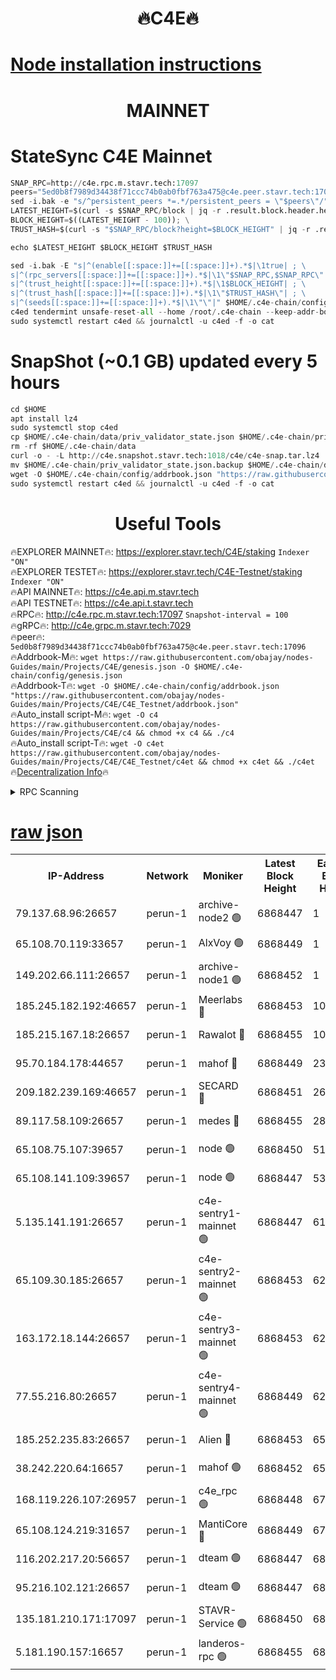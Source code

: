<h1 align="center"> 🔥C4E🔥</h1>

[Node installation instructions](https://github.com/obajay/nodes-Guides/tree/main/Projects/C4E)
=

<h1 align="center"> MAINNET</h1>

# StateSync C4E Mainnet
```python
SNAP_RPC=http://c4e.rpc.m.stavr.tech:17097
peers="5ed0b8f7989d34438f71ccc74b0ab0fbf763a475@c4e.peer.stavr.tech:17096"
sed -i.bak -e "s/^persistent_peers *=.*/persistent_peers = \"$peers\"/" $HOME/.c4e-chain/config/config.toml
LATEST_HEIGHT=$(curl -s $SNAP_RPC/block | jq -r .result.block.header.height); \
BLOCK_HEIGHT=$((LATEST_HEIGHT - 100)); \
TRUST_HASH=$(curl -s "$SNAP_RPC/block?height=$BLOCK_HEIGHT" | jq -r .result.block_id.hash)

echo $LATEST_HEIGHT $BLOCK_HEIGHT $TRUST_HASH

sed -i.bak -E "s|^(enable[[:space:]]+=[[:space:]]+).*$|\1true| ; \
s|^(rpc_servers[[:space:]]+=[[:space:]]+).*$|\1\"$SNAP_RPC,$SNAP_RPC\"| ; \
s|^(trust_height[[:space:]]+=[[:space:]]+).*$|\1$BLOCK_HEIGHT| ; \
s|^(trust_hash[[:space:]]+=[[:space:]]+).*$|\1\"$TRUST_HASH\"| ; \
s|^(seeds[[:space:]]+=[[:space:]]+).*$|\1\"\"|" $HOME/.c4e-chain/config/config.toml
c4ed tendermint unsafe-reset-all --home /root/.c4e-chain --keep-addr-book
sudo systemctl restart c4ed && journalctl -u c4ed -f -o cat
```
# SnapShot (~0.1 GB) updated every 5 hours
```python
cd $HOME
apt install lz4
sudo systemctl stop c4ed
cp $HOME/.c4e-chain/data/priv_validator_state.json $HOME/.c4e-chain/priv_validator_state.json.backup
rm -rf $HOME/.c4e-chain/data
curl -o - -L http://c4e.snapshot.stavr.tech:1018/c4e/c4e-snap.tar.lz4 | lz4 -c -d - | tar -x -C $HOME/.c4e-chain --strip-components 2
mv $HOME/.c4e-chain/priv_validator_state.json.backup $HOME/.c4e-chain/data/priv_validator_state.json
wget -O $HOME/.c4e-chain/config/addrbook.json "https://raw.githubusercontent.com/obajay/nodes-Guides/main/Projects/C4E/addrbook.json"
sudo systemctl restart c4ed && journalctl -u c4ed -f -o cat
```
 <h1 align="center"> Useful Tools</h1>

🔥EXPLORER MAINNET🔥:  https://explorer.stavr.tech/C4E/staking            `Indexer "ON"` \
🔥EXPLORER TESTET🔥:   https://explorer.stavr.tech/C4E-Testnet/staking     `Indexer "ON"` \
🔥API MAINNET🔥:       https://c4e.api.m.stavr.tech \
🔥API TESTNET🔥:       https://c4e.api.t.stavr.tech \
🔥RPC🔥:               http://c4e.rpc.m.stavr.tech:17097                  `Snapshot-interval = 100` \
🔥gRPC🔥:              http://c4e.grpc.m.stavr.tech:7029 \
🔥peer🔥:              `5ed0b8f7989d34438f71ccc74b0ab0fbf763a475@c4e.peer.stavr.tech:17096` \
🔥Addrbook-M🔥:    ```wget https://raw.githubusercontent.com/obajay/nodes-Guides/main/Projects/C4E/genesis.json -O $HOME/.c4e-chain/config/genesis.json``` \
🔥Addrbook-T🔥:    ```wget -O $HOME/.c4e-chain/config/addrbook.json "https://raw.githubusercontent.com/obajay/nodes-Guides/main/Projects/C4E/C4E_Testnet/addrbook.json"``` \
🔥Auto_install script-M🔥: ```wget -O c4 https://raw.githubusercontent.com/obajay/nodes-Guides/main/Projects/C4E/c4 && chmod +x c4 && ./c4``` \
🔥Auto_install script-T🔥: ```wget -O c4et https://raw.githubusercontent.com/obajay/nodes-Guides/main/Projects/C4E/C4E_Testnet/c4et && chmod +x c4et && ./c4et``` \
🔥[Decentralization Info](https://github.com/obajay/StateSync-snapshots/tree/main/Projects/C4E/Decentralization)🔥




<details>
<summary>RPC Scanning</summary>

<h2 align="center"> We scan nodes in real time every 4 hours. And we provide the final result of RPC endpoints.
We cannot influence the operation of these nodes in any way. </h2>


```python
If Voting Power is higher than 0 --> then the Node is a validator of the network and may be subject to attack and be a potential threat to the chain.
```
```python
We marked such validators with a red symbol
```

</details>

[raw json](https://rpc-check.c4e.stavr.tech/c4e/rpc-c4e-result.json)
=



<table><tr><th>IP-Address</th><th>Network</th><th>Moniker</th><th>Latest Block Height</th><th>Earliest Block Height</th><th>Catching Up</th><th>Tx Index</th><th>Voting Power</th><th>Scan Time</th></tr><tr><td>79.137.68.96:26657</td><td>perun-1</td><td>archive-node2 🟢</td><td>6868447</td><td>1</td><td>False</td><td>on</td><td>0</td><td>2024-01-24T07:51:33.606904644UTC</td></tr><tr><td>65.108.70.119:33657</td><td>perun-1</td><td>AlxVoy 🟢</td><td>6868449</td><td>1</td><td>False</td><td>on</td><td>0</td><td>2024-01-24T07:51:50.225989443UTC</td></tr><tr><td>149.202.66.111:26657</td><td>perun-1</td><td>archive-node1 🟢</td><td>6868452</td><td>1</td><td>False</td><td>on</td><td>0</td><td>2024-01-24T07:52:06.310508430UTC</td></tr><tr><td>185.245.182.192:46657</td><td>perun-1</td><td>Meerlabs 🔴</td><td>6868453</td><td>1051501</td><td>False</td><td>on</td><td>527310</td><td>2024-01-24T07:52:13.525804735UTC</td></tr><tr><td>185.215.167.18:26657</td><td>perun-1</td><td>Rawalot 🔴</td><td>6868455</td><td>1090501</td><td>False</td><td>on</td><td>701423</td><td>2024-01-24T07:52:25.283935615UTC</td></tr><tr><td>95.70.184.178:44657</td><td>perun-1</td><td>mahof 🔴</td><td>6868449</td><td>2342001</td><td>False</td><td>off</td><td>1865533</td><td>2024-01-24T07:51:47.374203957UTC</td></tr><tr><td>209.182.239.169:46657</td><td>perun-1</td><td>SECARD 🔴</td><td>6868451</td><td>2616101</td><td>False</td><td>off</td><td>1136703</td><td>2024-01-24T07:52:01.513011559UTC</td></tr><tr><td>89.117.58.109:26657</td><td>perun-1</td><td>medes 🔴</td><td>6868455</td><td>2826001</td><td>False</td><td>off</td><td>1484927</td><td>2024-01-24T07:52:20.584788235UTC</td></tr><tr><td>65.108.75.107:39657</td><td>perun-1</td><td>node 🟢</td><td>6868450</td><td>5198801</td><td>False</td><td>on</td><td>0</td><td>2024-01-24T07:51:52.690169124UTC</td></tr><tr><td>65.108.141.109:39657</td><td>perun-1</td><td>node 🟢</td><td>6868447</td><td>5303301</td><td>False</td><td>on</td><td>0</td><td>2024-01-24T07:51:36.045333728UTC</td></tr><tr><td>5.135.141.191:26657</td><td>perun-1</td><td>c4e-sentry1-mainnet 🟢</td><td>6868447</td><td>6198001</td><td>False</td><td>on</td><td>0</td><td>2024-01-24T07:51:32.532638618UTC</td></tr><tr><td>65.109.30.185:26657</td><td>perun-1</td><td>c4e-sentry2-mainnet 🟢</td><td>6868453</td><td>6238301</td><td>False</td><td>on</td><td>0</td><td>2024-01-24T07:52:13.213436619UTC</td></tr><tr><td>163.172.18.144:26657</td><td>perun-1</td><td>c4e-sentry3-mainnet 🟢</td><td>6868453</td><td>6239001</td><td>False</td><td>on</td><td>0</td><td>2024-01-24T07:52:14.119734257UTC</td></tr><tr><td>77.55.216.80:26657</td><td>perun-1</td><td>c4e-sentry4-mainnet 🟢</td><td>6868449</td><td>6241001</td><td>False</td><td>on</td><td>0</td><td>2024-01-24T07:51:47.797486038UTC</td></tr><tr><td>185.252.235.83:26657</td><td>perun-1</td><td>Alien 🔴</td><td>6868453</td><td>6502501</td><td>False</td><td>on</td><td>1136703</td><td>2024-01-24T07:52:08.733630170UTC</td></tr><tr><td>38.242.220.64:16657</td><td>perun-1</td><td>mahof 🟢</td><td>6868452</td><td>6545801</td><td>False</td><td>off</td><td>0</td><td>2024-01-24T07:52:03.952724899UTC</td></tr><tr><td>168.119.226.107:26957</td><td>perun-1</td><td>c4e_rpc 🟢</td><td>6868448</td><td>6768448</td><td>False</td><td>on</td><td>0</td><td>2024-01-24T07:51:40.421753942UTC</td></tr><tr><td>65.108.124.219:31657</td><td>perun-1</td><td>MantiCore 🔴</td><td>6868449</td><td>6768449</td><td>False</td><td>off</td><td>193313</td><td>2024-01-24T07:51:46.903164833UTC</td></tr><tr><td>116.202.217.20:56657</td><td>perun-1</td><td>dteam 🟢</td><td>6868447</td><td>6800901</td><td>False</td><td>on</td><td>0</td><td>2024-01-24T07:51:32.782542839UTC</td></tr><tr><td>95.216.102.121:26657</td><td>perun-1</td><td>dteam 🟢</td><td>6868447</td><td>6857001</td><td>False</td><td>on</td><td>0</td><td>2024-01-24T07:51:33.234200164UTC</td></tr><tr><td>135.181.210.171:17097</td><td>perun-1</td><td>STAVR-Service 🟢</td><td>6868450</td><td>6865501</td><td>False</td><td>on</td><td>0</td><td>2024-01-24T07:51:53.052922958UTC</td></tr><tr><td>5.181.190.157:16657</td><td>perun-1</td><td>landeros-rpc 🟢</td><td>6868455</td><td>6865501</td><td>False</td><td>on</td><td>0</td><td>2024-01-24T07:52:24.991370397UTC</td></tr></table>
